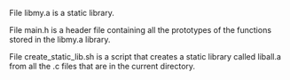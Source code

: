File libmy.a is a static library.

File main.h is a header file containing all the prototypes of the functions stored in the libmy.a library.

File create_static_lib.sh is a script that creates a static library called liball.a from all the .c files that are in the current directory.